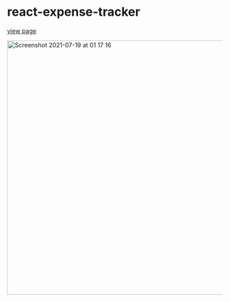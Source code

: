 # react-expense-tracker
[view page](https://cindywritescode.github.io/react-expense-tracker/)

<img width="594" alt="Screenshot 2021-07-19 at 01 17 16" src="https://user-images.githubusercontent.com/40741952/127937877-18e07946-5b01-4415-ac5c-6dde4714d5d7.png">
